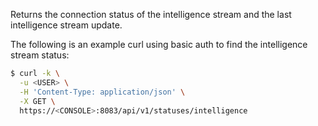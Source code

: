 Returns the connection status of the intelligence stream and the last intelligence stream update.

The following is an example curl using basic auth to find the intelligence stream status:

```bash
$ curl -k \
  -u <USER> \
  -H 'Content-Type: application/json' \
  -X GET \
  https://<CONSOLE>:8083/api/v1/statuses/intelligence
```

